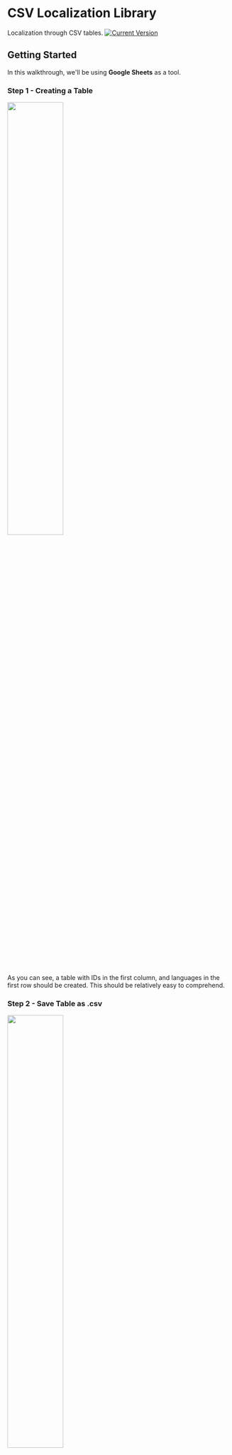 # CSV Localization Library
Localization through CSV tables.
[![Current Version](http://meritbadge.herokuapp.com/csvll)](https://crates.io/crates/csvll)

## Getting Started
In this walkthrough, we'll be using **Google Sheets** as a tool.
### Step 1 - Creating a Table
<img src="http://i1126.photobucket.com/albums/l606/betaluki/Screen%20Shot%202017-01-19%20at%2012.27.14%20PM_zpsoi0urfcy.png" width=50%>

As you can see, a table with IDs in the first column, and languages in the first row should be created. This should be
relatively easy to comprehend.

### Step 2 - Save Table as **.csv**
<img src="http://i1126.photobucket.com/albums/l606/betaluki/Screen%20Shot%202017-01-19%20at%2012.36.52%20PM_zpsamueyz7t.png" width=50%>

### Step 3 - Add **csvll** as Dependency
1. In your *cargo.toml* add
```Rust
[dependencies]
// Assign latest version (Might not be the one saying)
csvll = "0.1.5"
```
<br>
2. In the command line run
`cargo install`
<br>
<br>
3. In your executable/library of choice add
```Rust
extern crate csvll;

use csvll::Manager;
```

### Step 4 - Create Manager & Parse
Now we need a manager that parses the information for us
```Rust
// The parameters are directory, filename & extension
// My file is located outside of the project
let mut manag = Manager::new("..", "test_table", ".txt");

// Then parse the file assigned
manag.parse();
```

### Step 5 - Set Default Language
```Rust
// (Code continues from earlier)
// Set your default language with any available language id
m.set_def(0);
// Get language reference & vector of word references as a tuple
let (lang, word_vec) = m.get_def();
```

## Models
### Language
``` Rust
id: i32,
name: String

// Initalizer
fn new(id: i32, name: &str) -> Language { /* ... */ }
```

### Word
``` Rust
id: i32,
lang_id: i32,
val: String

// Initalizer
fn new(id: i32, lang_id: i32, val: &str) -> Word { /* ... */ }
```

### Manager
``` Rust
file: File,
langs: Vec<Language>,
words: Vec<Word>,
def_lang: i32

// Initalizer
fn new(direc: &str, name: &str, ext: &str) -> Manager { /* ... */ }

// Further methods

// Parses languages & words into manager model
fn parse() { /* ... */ }

// Sets default language by language id
fn set_def(lang_id: i32) { /* ... */ }

// Returns reference to set def. language & vector of references to words of language
fn get_def() -> (&Language, Vec<&Word>) { /* ... */ }

// Returns references to word of current language at index
fn get_word(word_id: i32) -> &Word { /* ... */ }

// Returns vector of references of words of current language at indicies
fn get_words(word_ids: Vec<i32>) -> Vec<&Word> { /* ... */ }


```
